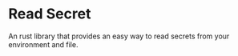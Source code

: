 # Read Secret

An rust library that provides an easy way to read secrets from your environment and file. 
